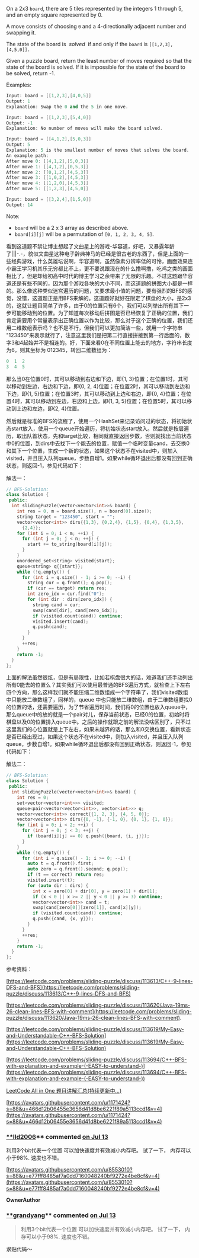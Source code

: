 On a 2x3 `board`, there are 5 tiles represented by the integers 1 through 5, and an empty square represented by 0.

A move consists of choosing `0` and a 4-directionally adjacent number and swapping it.

The state of the board is  _solved_  if and only if the `board` is `[[1,2,3],[4,5,0]].`

Given a puzzle board, return the least number of moves required so that the state of the board is solved. If it is impossible for the state of the board to be solved, return -1.

Examples:

```cpp
Input: board = [[1,2,3],[4,0,5]]
Output: 1
Explanation: Swap the 0 and the 5 in one move.

Input: board = [[1,2,3],[5,4,0]]
Output: -1
Explanation: No number of moves will make the board solved.

Input: board = [[4,1,2],[5,0,3]]
Output: 5
Explanation: 5 is the smallest number of moves that solves the board.
An example path:
After move 0: [[4,1,2],[5,0,3]]
After move 1: [[4,1,2],[0,5,3]]
After move 2: [[0,1,2],[4,5,3]]
After move 3: [[1,0,2],[4,5,3]]
After move 4: [[1,2,0],[4,5,3]]
After move 5: [[1,2,3],[4,5,0]]

Input: board = [[3,2,4],[1,5,0]]
Output: 14
```

Note:

- `board` will be a 2 x 3 array as described above.
- `board[i][j]` will be a permutation of `[0, 1, 2, 3, 4, 5]`.

看到这道题不禁让博主想起了文曲星上的游戏-华容道，好吧，又暴露年龄了|||-.-，貌似文曲星这种电子辞典神马的已经是很古老的东西了，但是上面的一些经典游戏，什么英雄坛说啊，华容道啊，虽然像素分辨率低的可怜，画面效果连小霸王学习机其乐无穷都比不上，更不要说跟现在的什么撸啊撸，吃鸡之类的画面相比了，但是却给初高中时代的博主学习之余带来了无限的乐趣。不过这题跟华容道还是有些不同的，因为那个游戏各块的大小不同，而这道题的拼图大小都是一样的。那么像这种类似迷宫遍历的问题，又要求最小值的问题，要有强烈的BFS的感觉，没错，这道题正是用BFS来解的。这道题好就好在限定了棋盘的大小，是2x3的，这就让题目简单了许多，由于0的位置只有6个，我们可以列举出所有其下一步可能移动到的位置。为了知道每次移动后拼图是否已经恢复了正确的位置，我们肯定需要用个常量表示出正确位置以作为比较，那么对于这个正确的位置，我们还用二维数组表示吗？也不是不行，但我们可以更加简洁一些，就用一个字符串 "123450"来表示就行了，注意这里我们是把第二行直接拼接到第一行后面的，数字3和4起始并不是相连的。好，下面来看0在不同位置上能去的地方，字符串长度为6，则其坐标为 012345，转回二维数组为：

```cpp
0  1  2
3  4  5
```

那么当0在位置0时，其可以移动到右边和下边，即{1, 3}位置；在位置1时，其可以移动到左边，右边和下边，即{0, 2, 4}位置；在位置2时，其可以移动到左边和下边，即{1, 5}位置；在位置3时，其可以移动到上边和右边，即{0, 4}位置；在位置4时，其可以移动到左边，右边和上边，即{1, 3, 5}位置；在位置5时，其可以移动到上边和左边，即{2, 4}位置。

然后就是标准的BFS的流程了，使用一个HashSet来记录访问过的状态，将初始状态start放入，使用一个queue开始遍历，将初始状态start放入。然后就是按层遍历，取出队首状态，先和target比较，相同就直接返回步数，否则就找出当前状态中0的位置，到dirs中去找下一个能去的位置，赋值一个临时变量cand，去交换0和其下一个位置，生成一个新的状态，如果这个状态不在visited中，则加入visited，并且压入队列queue，步数自增1。如果while循环退出后都没有回到正确状态，则返回-1，参见代码如下：

解法一：

```cpp
// BFS-Solution:
class Solution {
 public:
  int slidingPuzzle(vector<vector<int>>& board) {
    int res = 0, m = board.size(), n = board[0].size();
    string target = "123450", start = "";
    vector<vector<int>> dirs{{1,3}, {0,2,4}, {1,5}, {0,4}, {1,3,5},
      {2,4}};
    for (int i = 0; i < m; ++i) {
      for (int j = 0; j < n; ++j) {
        start += to_string(board[i][j]);
      }
    }
    unordered_set<string> visited{start};
    queue<string> q{{start}};
    while (!q.empty()) {
      for (int i = q.size() - 1; i >= 0; --i) {
        string cur = q.front(); q.pop();
        if (cur == target) return res;
        int zero_idx = cur.find("0");
        for (int dir : dirs[zero_idx]) {
          string cand = cur;
          swap(cand[dir], cand[zero_idx]);
          if (visited.count(cand)) continue;
          visited.insert(cand);
          q.push(cand);
        }
      }
      ++res;
    }
    return -1;
  }
};
```

上面的解法虽然很炫，但是有局限性，比如若棋盘很大的话，难道我们还手动列出所有0能去的位置么？其实我们可以使用最普通的BFS遍历方式，就检查上下左右四个方向，那么这样我们就不能压缩二维数组成一个字符串了，我们visited数组中只能放二维数组了，同样的，queue 中也只能放二维数组，由于二维数组要找0的位置的话，还需要遍历，为了节省遍历时间，我们将0的位置也放入queue中，那么queue中的放的就是一个pair对儿，保存当前状态，已经0的位置，初始时将棋盘以及0的位置排入queue中。之后的操作就跟之前的解法没啥区别了，只不过这里我们的心位置就是上下左右，如果未越界的话，那么和0交换位置，看新状态是否已经出现过，如果这个状态不在visited中，则加入visited，并且压入队列queue，步数自增1。如果while循环退出后都没有回到正确状态，则返回-1，参见代码如下：

解法二：

```cpp
// BFS-Solution:
class Solution {
 public:
  int slidingPuzzle(vector<vector<int>>& board) {
    int res = 0;
    set<vector<vector<int>>> visited;
    queue<pair<vector<vector<int>>, vector<int>>> q;
    vector<vector<int>> correct{{1, 2, 3}, {4, 5, 0}};
    vector<vector<int>> dirs{{0, -1}, {-1, 0}, {0, 1}, {1, 0}};
    for (int i = 0; i < 2; ++i) {
      for (int j = 0; j < 3; ++j) {
        if (board[i][j] == 0) q.push({board, {i, j}});
      }
    }
    while (!q.empty()) {
      for (int i = q.size() - 1; i >= 0; --i) {
        auto t = q.front().first; 
        auto zero = q.front().second; q.pop();
        if (t == correct) return res;
        visited.insert(t);
        for (auto dir : dirs) {
          int x = zero[0] + dir[0], y = zero[1] + dir[1];
          if (x < 0 || x >= 2 || y < 0 || y >= 3) continue;
          vector<vector<int>> cand = t;
          swap(cand[zero[0]][zero[1]], cand[x][y]);
          if (visited.count(cand)) continue;
          q.push({cand, {x, y}});
        }
      }
      ++res;
    }
    return -1;
  }
};
```

参考资料：

[https://leetcode.com/problems/sliding-puzzle/discuss/113613/C++-9-lines-DFS-and-BFS](https://leetcode.com/problems/sliding-puzzle/discuss/113613/C++-9-lines-DFS-and-BFS)

[https://leetcode.com/problems/sliding-puzzle/discuss/113620/Java-19ms-26-clean-lines-BFS-with-comment](https://leetcode.com/problems/sliding-puzzle/discuss/113620/Java-19ms-26-clean-lines-BFS-with-comment).

[https://leetcode.com/problems/sliding-puzzle/discuss/113619/My-Easy-and-Understandable-C++-BFS-Solution](https://leetcode.com/problems/sliding-puzzle/discuss/113619/My-Easy-and-Understandable-C++-BFS-Solution)

[](https://leetcode.com/problems/sliding-puzzle/discuss/113694/C++-BFS-with-explanation-and-example-(-EASY-to-understand-))[https://leetcode.com/problems/sliding-puzzle/discuss/113694/C++-BFS-with-explanation-and-example-(-EASY-to-understand-)](https://leetcode.com/problems/sliding-puzzle/discuss/113694/C++-BFS-with-explanation-and-example-(-EASY-to-understand-))

[LeetCode All in One 题目讲解汇总(持续更新中...)](http://www.cnblogs.com/grandyang/p/4606334.html)

[https://avatars.githubusercontent.com/u/1171424?s=88&u=466d12b06455e3656d41d8be6221f89a5113ccd1&v=4](https://avatars.githubusercontent.com/u/1171424?s=88&u=466d12b06455e3656d41d8be6221f89a5113ccd1&v=4)

### [**lld2006](https://github.com/lld2006)** commented [on Jul 13](https://github.com/grandyang/leetcode/issues/773#issuecomment-878711880)

利用3个bit代表一个位置 可以加快速度并有效减小内存吧。 试了一下， 内存可以小于98%. 速度也不错。

[https://avatars.githubusercontent.com/u/8553010?s=88&u=e77fff8485af7a0dd7160048240bf9272e4be8cf&v=4](https://avatars.githubusercontent.com/u/8553010?s=88&u=e77fff8485af7a0dd7160048240bf9272e4be8cf&v=4)

**OwnerAuthor**

### [**grandyang](https://github.com/grandyang)** commented [on Jul 13](https://github.com/grandyang/leetcode/issues/773#issuecomment-878768422)

> 利用3个bit代表一个位置 可以加快速度并有效减小内存吧。 试了一下， 内存可以小于98%. 速度也不错。

求贴代码～